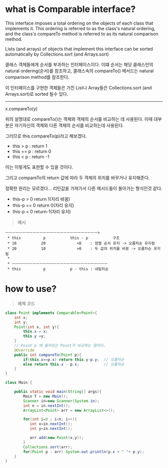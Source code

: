 # what is Comparable interface? 

This interface imposes a total ordering on the objects of each class that implements it. This ordering is referred to as the class's natural ordering, and the class's compareTo method is referred to as its natural comparison method.

Lists (and arrays) of objects that implement this interface can be sorted automatically by Collections.sort (and Arrays.sort)

클래스 객체들에게 순서를 부과하는 인터페이스이다. 이떄 순서는 해당 클래스만의 natural ordering(순서)를 참조하고, 클래스속의 compareTo() 메서드는 natural comparison method를 참조한다.

이 인터페이스를 구현한 객체들은 가진 List나 Array들은 Collections.sort (and Arrays.sort)로 sorted 될수 있다.

***
x.compareTo(y)

위의 설명대로 compareTo()는 객체와 객체의 순서를 비교하는 데 사용된다. 이때 대부분은 자기자신의 객체와 다른 객체의 순서를 비교하는데 사용된다.

그러므로 this.compareTo(p)라고 해보겠다. 

+ this > p  : return 1
+ this == p : return 0 
+ this < p  : return -1 

이는 이렇게도 표현할 수 있을 것이다. 

그리고 compareTo의 return 값에 따라 두 객체의 위치를 바꾸거나 유지해준다.

정확한 원리는 모르겠다...  리턴값을 가져가서 다른 메서드들이 돌아가는 형식인것 같다.

+ this-p > 0    return 1(자리 바꿈)
+ this-p == 0   return 0(자리 유지)
+ this-p < 0    return-1(자리 유지)

> 예시
```
ㅡㅡㅡㅡㅡㅡㅡㅡㅡㅡㅡㅡㅡㅡㅡㅡㅡㅡㅡㅡㅡㅡㅡㅡㅡㅡㅡ>
 * this          p           this - p           구조
 * 10           20              <0    : 정렬 순서 유지 -> 오름차순 유지됨
 * 20           10              >0    : 두 값의 위치를 바꿈 -> 오름차순 유지됨
 *
 * ㅡㅡㅡㅡㅡㅡㅡㅡㅡㅡㅡㅡㅡㅡㅡㅡㅡㅡㅡㅡㅡㅡㅡㅡㅡㅡㅡㅡ
 * this          p           p - this : 내림차순
```
# how to use?

> 예제 코드

```java
class Point implements Comparable<Point>{
    int x;
    int y;
    Point(int x, int y){
        this.x = x;
        this.y =y;
    }
    // Point p 에 들어오는 Point가 비교하는 점이다.
    @Override
    public int compareTo(Point p){
        if(this.x==p.x) return this.y-p.y;  // 오름차순
        else return this.x - p.x;           // 오름차순
    }
}

class Main {

    public static void main(String[] args){
        Main T = new Main();
        Scanner in=new Scanner(System.in);
        int n = in.nextInt();
        ArrayList<Point> arr = new ArrayList<>();

        for(int i=0 ; i<n; i++){
           int x=in.nextInt();
           int y=in.nextInt();

           arr.add(new Point(x,y));
        }
        Collections.sort(arr);
        for(Point p : arr) System.out.println(p.x + " "+ p.y);
    }
}
```